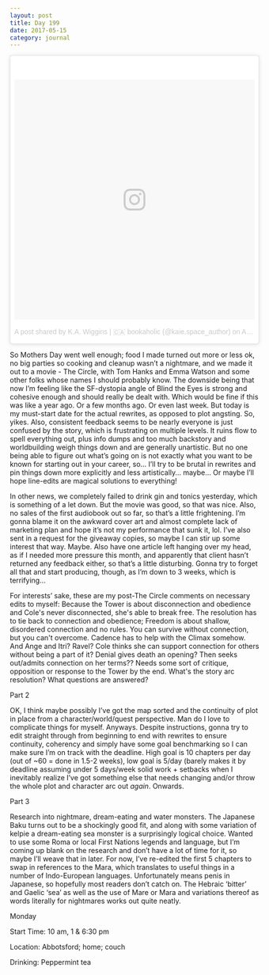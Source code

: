 ```yaml
---
layout: post
title: Day 199
date: 2017-05-15
category: journal
---
```


<blockquote class="instagram-media" data-instgrm-version="7" style=" background:#FFF; border:0; border-radius:3px; box-shadow:0 0 1px 0 rgba(0,0,0,0.5),0 1px 10px 0 rgba(0,0,0,0.15); margin: 1px; max-width:658px; padding:0; width:99.375%; width:-webkit-calc(100% - 2px); width:calc(100% - 2px);"><div style="padding:8px;"> <div style=" background:#F8F8F8; line-height:0; margin-top:40px; padding:50.0% 0; text-align:center; width:100%;"> <div style=" background:url(data:image/png;base64,iVBORw0KGgoAAAANSUhEUgAAACwAAAAsCAMAAAApWqozAAAABGdBTUEAALGPC/xhBQAAAAFzUkdCAK7OHOkAAAAMUExURczMzPf399fX1+bm5mzY9AMAAADiSURBVDjLvZXbEsMgCES5/P8/t9FuRVCRmU73JWlzosgSIIZURCjo/ad+EQJJB4Hv8BFt+IDpQoCx1wjOSBFhh2XssxEIYn3ulI/6MNReE07UIWJEv8UEOWDS88LY97kqyTliJKKtuYBbruAyVh5wOHiXmpi5we58Ek028czwyuQdLKPG1Bkb4NnM+VeAnfHqn1k4+GPT6uGQcvu2h2OVuIf/gWUFyy8OWEpdyZSa3aVCqpVoVvzZZ2VTnn2wU8qzVjDDetO90GSy9mVLqtgYSy231MxrY6I2gGqjrTY0L8fxCxfCBbhWrsYYAAAAAElFTkSuQmCC); display:block; height:44px; margin:0 auto -44px; position:relative; top:-22px; width:44px;"></div></div><p style=" color:#c9c8cd; font-family:Arial,sans-serif; font-size:14px; line-height:17px; margin-bottom:0; margin-top:8px; overflow:hidden; padding:8px 0 7px; text-align:center; text-overflow:ellipsis; white-space:nowrap;"><a href="https://www.instagram.com/p/BTIPQkclLsG/" style=" color:#c9c8cd; font-family:Arial,sans-serif; font-size:14px; font-style:normal; font-weight:normal; line-height:17px; text-decoration:none;" target="_blank">A post shared by K.A. Wiggins | 🇨🇦 bookaholic (@kaie.space_author)</a> on <time style=" font-family:Arial,sans-serif; font-size:14px; line-height:17px;" datetime="2017-04-21T01:20:00+00:00">Apr 20, 2017 at 6:20pm PDT</time></p></div></blockquote>
<script async defer src="//platform.instagram.com/en_US/embeds.js"></script>

So Mothers Day went well enough; food I made turned out more or less ok, no big parties so cooking and cleanup wasn’t a nightmare, and we made it out to a movie - The Circle, with Tom Hanks and Emma Watson and some other folks whose names I should probably know. The downside being that now I’m feeling like the SF-dystopia angle of Blind the Eyes is strong and cohesive enough and should really be dealt with. Which would be fine if this was like a year ago. Or a few months ago. Or even last week. But today is my must-start date for the actual rewrites, as opposed to plot angsting. So, yikes. Also, consistent feedback seems to be nearly everyone is just confused by the story, which is frustrating on multiple levels. It ruins flow to spell everything out, plus info dumps and too much backstory and worldbuilding weigh things down and are generally unartistic. But no one being able to figure out what’s going on is not exactly what you want to be known for starting out in your career, so… I’ll try to be brutal in rewrites and pin things down more explicitly and less artistically… maybe… Or maybe I’ll hope line-edits are magical solutions to everything!

In other news, we completely failed to drink gin and tonics yesterday, which is something of a let down. But the movie was good, so that was nice. Also, no sales of the first audiobook out so far, so that’s a little frightening. I’m gonna blame it on the awkward cover art and almost complete lack of marketing plan and hope it’s not my performance that sunk it, lol. I’ve also sent in a request for the giveaway copies, so maybe I can stir up some interest that way. Maybe. Also have one article left hanging over my head, as if I needed more pressure this month, and apparently that client hasn’t returned any feedback either, so that’s a little disturbing. Gonna try to forget all that and start producing, though, as I’m down to 3 weeks, which is terrifying…

For interests’ sake, these are my post-The Circle comments on necessary edits to myself: 
Because the Tower is about disconnection and obedience and Cole's never disconnected, she's able to break free. The resolution has to tie back to connection and obedience; Freedom is about shallow, disordered connection and no rules. You can survive without connection, but you can't overcome. Cadence has to help with the Climax somehow. And Ange and Itri? Ravel? 
Cole thinks she can support connection for others without being a part of it? Denial gives death an opening? Then seeks out/admits connection on her terms??
Needs some sort of critique, opposition or response to the Tower by the end. What's the story arc resolution? What questions are answered?

Part 2

OK, I think maybe possibly I’ve got the map sorted and the continuity of plot in place from a character/world/quest perspective. Man do I love to complicate things for myself. Anyways. Despite instructions, gonna try to edit straight through from beginning to end with rewrites to ensure continuity, coherency and simply have some goal benchmarking so I can make sure I’m on track with the deadline. High goal is 10 chapters per day (out of ~60 = done in 1.5-2 weeks), low goal is 5/day (barely makes it by deadline assuming under 5 days/week solid work + setbacks when I inevitably realize I’ve got something else that needs changing and/or throw the whole plot and character arc out *again*. Onwards.

Part 3

Research into nightmare, dream-eating and water monsters. The Japanese Baku turns out to be a shockingly good fit, and along with some variation of kelpie a dream-eating sea monster is a surprisingly logical choice. Wanted to use some Roma or local First Nations legends and language, but I’m coming up blank on the research and don’t have a lot of time for it, so maybe I’ll weave that in later. For now, I’ve re-edited the first 5 chapters to swap in references to the Mara, which translates to useful things in a number of Indo-European languages. Unfortunately means penis in Japanese, so hopefully most readers don’t catch on. The Hebraic ‘bitter’ and Gaelic ‘sea’ as well as the use of Mare or Mara and variations thereof as words literally for nightmares works out quite neatly.

Monday

Start Time: 10 am, 1 & 6:30 pm

Location: Abbotsford; home; couch

Drinking: Peppermint tea
